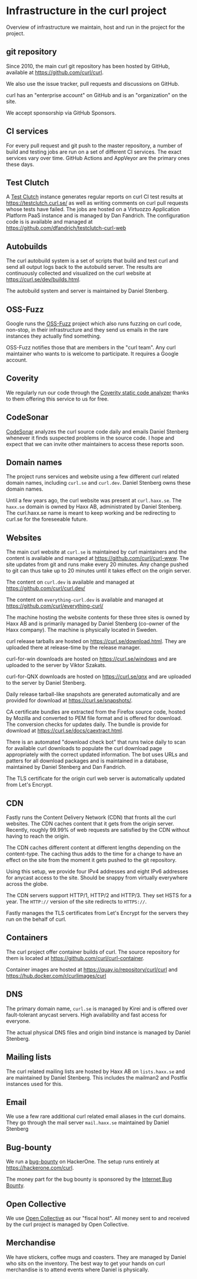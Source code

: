 <!--
Copyright (C) Daniel Stenberg, <daniel@haxx.se>, et al.

SPDX-License-Identifier: curl
-->

# Infrastructure in the curl project

Overview of infrastructure we maintain, host and run in the project for the
project.

## git repository

Since 2010, the main curl git repository has been hosted by GitHub, available
at https://github.com/curl/curl.

We also use the issue tracker, pull requests and discussions on GitHub.

curl has an "enterprise account" on GitHub and is an "organization" on the
site.

We accept sponsorship via GitHub Sponsors.

## CI services

For every pull request and git push to the master repository, a number of
build and testing jobs are run on a set of different CI services. The exact
services vary over time. GitHub Actions and AppVeyor are the primary ones
these days.

## Test Clutch

A [Test Clutch](https://github.com/dfandrich/testclutch) instance generates
regular reports on curl CI test results at https://testclutch.curl.se/ as well
as writing comments on curl pull requests whose tests have failed. The jobs
are hosted on a Virtuozzo Application Platform PaaS instance and is managed by
Dan Fandrich. The configuration code is is available and managed at
https://github.com/dfandrich/testclutch-curl-web

## Autobuilds

The curl autobuild system is a set of scripts that build and test curl and
send all output logs back to the autobuild server. The results are
continuously collected and visualized on the curl website at
<https://curl.se/dev/builds.html>.

The autobuild system and server is maintained by Daniel Stenberg.

## OSS-Fuzz

Google runs the [OSS-Fuzz](https://google.github.io/oss-fuzz/) project which
also runs fuzzing on curl code, non-stop, in their infrastructure and they
send us emails in the rare instances they actually find something.

OSS-Fuzz notifies those that are members in the "curl team". Any curl
maintainer who wants to is welcome to participate. It requires a Google
account.

## Coverity

We regularly run our code through the [Coverity static code
analyzer](https://scan.coverity.com/) thanks to them offering this service to
us for free.

## CodeSonar

[CodeSonar](https://codesecure.com/our-products/codesonar/) analyzes the curl
source code daily and emails Daniel Stenberg whenever it finds suspected
problems in the source code. I hope and expect that we can invite other
maintainers to access these reports soon.

## Domain names

The project runs services and website using a few different curl related
domain names, including `curl.se` and `curl.dev`. Daniel Stenberg owns these
domain names.

Until a few years ago, the curl website was present at `curl.haxx.se`. The
`haxx.se` domain is owned by Haxx AB, administrated by Daniel Stenberg. The
curl.haxx.se name is meant to keep working and be redirecting to curl.se for
the foreseeable future.

## Websites

The main curl website at `curl.se` is maintained by curl maintainers and the
content is available and managed at https://github.com/curl/curl-www. The site
updates from git and runs make every 20 minutes. Any change pushed to git can
thus take up to 20 minutes until it takes effect on the origin server.

The content on `curl.dev` is available and managed at
https://github.com/curl/curl.dev/

The content on `everything-curl.dev` is available and managed at
https://github.com/curl/everything-curl/

The machine hosting the website contents for these three sites is owned by
Haxx AB and is primarily managed by Daniel Stenberg (co-owner of the Haxx
company). The machine is physically located in Sweden.

curl release tarballs are hosted on https://curl.se/download.html. They are
uploaded there at release-time by the release manager.

curl-for-win downloads are hosted on https://curl.se/windows and are uploaded
to the server by Viktor Szakats.

curl-for-QNX downloads are hosted on <https://curl.se/qnx> and are uploaded to
the server by Daniel Stenberg.

Daily release tarball-like snapshots are generated automatically and are
provided for download at <https://curl.se/snapshots/>.

CA certificate bundles are extracted from the Firefox source code, hosted by
Mozilla and converted to PEM file format and is offered for download. The
conversion checks for updates daily. The bundle is provide for download at
<https://curl.se/docs/caextract.html>.

There is an automated "download check bot" that runs twice daily to scan for
available curl downloads to populate the curl download page appropriately with
the correct updated information. The bot uses URLs and patters for all
download packages and is maintained in a database, maintained by Daniel
Stenberg and Dan Fandrich.

The TLS certificate for the origin curl web server is automatically updated
from Let's Encrypt.

## CDN

Fastly runs the Content Delivery Network (CDN) that fronts all the curl
websites. The CDN caches content that it gets from the origin server.
Recently, roughly 99.99% of web requests are satisfied by the CDN without
having to reach the origin.

The CDN caches different content at different lengths depending on the
content-type. The caching thus adds to the time for a change to have an effect
on the site from the moment it gets pushed to the git repository.

Using this setup, we provide four IPv4 addresses and eight IPv6 addresses for
anycast access to the site. Should be snappy from virtually everywhere across
the globe.

The CDN servers support HTTP/1, HTTP/2 and HTTP/3. They set HSTS for a year.
The `HTTP://` version of the site redirects to `HTTPS://`.

Fastly manages the TLS certificates from Let's Encrypt for the servers they
run on the behalf of curl.

## Containers

The curl project offer container builds of curl. The source repository for
them is located at <https://github.com/curl/curl-container>.

Container images are hosted at <https://quay.io/repository/curl/curl> and
<https://hub.docker.com/r/curlimages/curl>

## DNS

The primary domain name, `curl.se` is managed by Kirei and is offered over
fault-tolerant anycast servers. High availability and fast access for
everyone.

The actual physical DNS files and origin bind instance is managed by Daniel
Stenberg.

## Mailing lists

The curl related mailing lists are hosted by Haxx AB on `lists.haxx.se` and
are maintained by Daniel Stenberg. This includes the mailman2 and Postfix
instances used for this.

## Email

We use a few rare additional curl related email aliases in the curl domains.
They go through the mail server `mail.haxx.se` maintained by Daniel Stenberg

## Bug-bounty

We run a [bug-bounty](https://curl.se/docs/bugbounty.html) on HackerOne. The
setup runs entirely at https://hackerone.com/curl.

The money part for the bug bounty is sponsored by the [Internet Bug
Bounty](https://hackerone.com/ibb).

## Open Collective

We use [Open Collective](https://opencollective.com/curl) as our "fiscal
host". All money sent to and received by the curl project is managed by Open
Collective.

## Merchandise

We have stickers, coffee mugs and coasters. They are managed by Daniel who
sits on the inventory. The best way to get your hands on curl merchandise is
to attend events where Daniel is physically.
